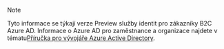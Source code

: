 > [!NOTE]
> Tyto informace se týkají verze Preview služby identit pro zákazníky B2C Azure AD.  Informace o Azure AD pro zaměstnance a organizace najdete v tématu[Příručka pro vývojáře Azure Active Directory](../articles/active-directory/active-directory-developers-guide.md).
> 
> 

<!--HONumber=Jun16_HO2-->


